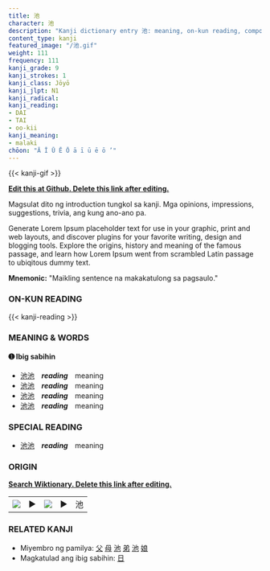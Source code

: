```yaml
---
title: 池
character: 池
description: "Kanji dictionary entry 池: meaning, on-kun reading, compounds, origin, related kanji"
content_type: kanji
featured_image: "/池.gif"
weight: 111
frequency: 111
kanji_grade: 9
kanji_strokes: 1
kanji_class: Jōyō
kanji_jlpt: N1
kanji_radical: 
kanji_reading: 
- DAI
- TAI
- oo-kii
kanji_meaning:
- malaki
chōon: "Ā Ī Ū Ē Ō ā ī ū ē ō ’"
---
```

[//]: # (Don't edit the line below. Kanji animated GIF code is automatically generated.)
{{< kanji-gif >}}

[//]: # (Edit below this line.)

**[Edit this at Github. Delete this link after editing.](https://github.com/tim0g/tim/tree/main/content/kanji/池/index.md)**

Magsulat dito ng introduction tungkol sa kanji. Mga opinions, impressions, suggestions, trivia, ang kung ano-ano pa.

Generate Lorem Ipsum placeholder text for use in your graphic, print and web layouts, and discover plugins for your favorite writing, design and blogging tools. Explore the origins, history and meaning of the famous passage, and learn how Lorem Ipsum went from scrambled Latin passage to ubiqitous dummy text.
 
**Mnemonic:** "Maikling sentence na makakatulong sa pagsaulo."

### ON-KUN READING

[//]: # (Don't edit the line below. ON-KUN READING code is automatically generated.)
{{< kanji-reading >}}

### MEANING & WORDS

#### ➊ **Ibig sabihin**
  - [池](../池)[池](../池)　***reading***　meaning
  - [池](../池)[池](../池)　***reading***　meaning
  - [池](../池)[池](../池)　***reading***　meaning
  - [池](../池)[池](../池)　***reading***　meaning

### SPECIAL READING
  - [池](../池)[池](../池)　***reading***　meaning

### ORIGIN

**[Search Wiktionary. Delete this link after editing.](https://wiktionary.org/wiki/池)**
<table class="kanji-table"><tr><td>
<img src="60px-池-bronze.svg.png">
</td><td>▶</td><td>
<img src="60px-池-oracle.svg.png">
</td><td>▶</td>
<td class="kanji-origin">池</td>
</tr></table>

### RELATED KANJI
- Miyembro ng pamilya: [父](../父) [母](../母) [池](../池) [弟](../弟) [池](../池) [娘](../娘)
- Magkatulad ang ibig sabihin: [日](../日)
